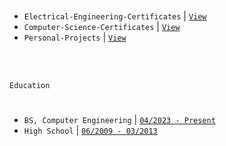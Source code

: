 <br />

- `Electrical-Engineering-Certificates` | [`View`](https://github.com/kentlouisetonino/kentlouisetonino/blob/develop/certification/Electrical-Engineering.md) <br />
- `Computer-Science-Certificates` | [`View`](https://github.com/kentlouisetonino/kentlouisetonino/blob/develop/certification/Computer-Engineering.md) <br />
- `Personal-Projects` | [`View`](https://github.com/stars/kentlouisetonino/lists/engineering-projects) <br />


<br />
<br />

`Education`
#

- `BS, Computer Engineering` | [`04/2023 - Present`](https://github.com/kentlouisetonino/kentlouisetonino/blob/develop/education/02-BS-Computer-Engineering.md)
- `High School` | [`06/2009 - 03/2013`](https://github.com/kentlouisetonino/kentlouisetonino/blob/develop/education/01-High-School.md)

